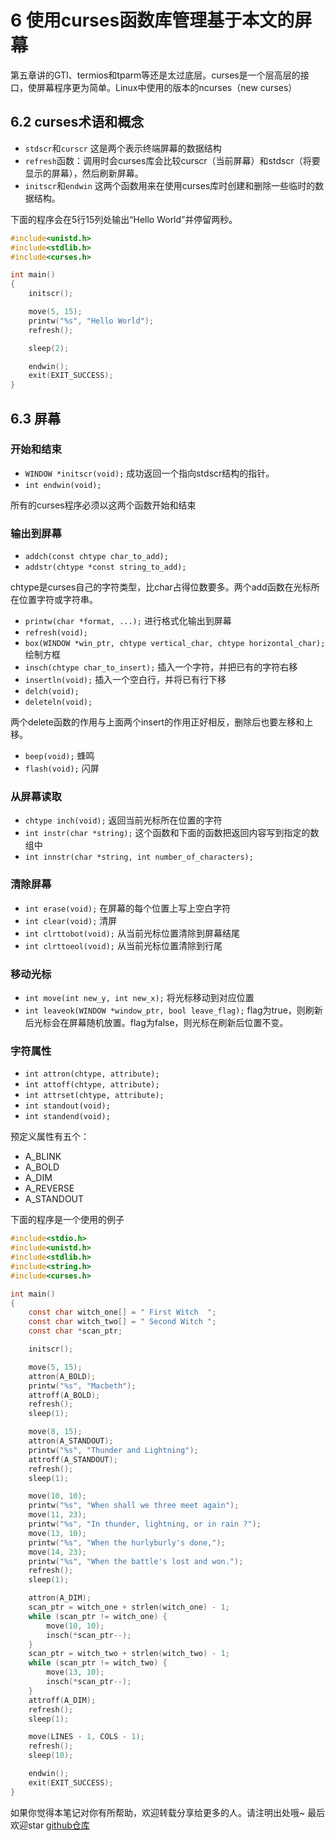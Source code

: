 # 6 使用curses函数库管理基于本文的屏幕

第五章讲的GTI、termios和tparm等还是太过底层。curses是一个层高层的接口，使屏幕程序更为简单。Linux中使用的版本的ncurses（new curses）

## 6.2 curses术语和概念

- `stdscr`和`curscr` 这是两个表示终端屏幕的数据结构
- `refresh`函数：调用时会curses库会比较curscr（当前屏幕）和stdscr（将要显示的屏幕），然后刷新屏幕。
- `initscr`和`endwin` 这两个函数用来在使用curses库时创建和删除一些临时的数据结构。

下面的程序会在5行15列处输出“Hello World”并停留两秒。

```c
#include<unistd.h>
#include<stdlib.h>
#include<curses.h>

int main()
{
    initscr();

    move(5, 15);
    printw("%s", "Hello World");
    refresh();

    sleep(2);

    endwin();
    exit(EXIT_SUCCESS);
}
```

## 6.3 屏幕

### 开始和结束

- `WINDOW *initscr(void);` 成功返回一个指向stdscr结构的指针。
- `int endwin(void);`

所有的curses程序必须以这两个函数开始和结束

### 输出到屏幕

- `addch(const chtype char_to_add);`
- `addstr(chtype *const string_to_add);`

chtype是curses自己的字符类型，比char占得位数要多。两个add函数在光标所在位置字符或字符串。

- `printw(char *format, ...);` 进行格式化输出到屏幕
- `refresh(void);`
- `box(WINDOW *win_ptr, chtype vertical_char, chtype horizontal_char);` 绘制方框
- `insch(chtype char_to_insert);` 插入一个字符，并把已有的字符右移
- `insertln(void);` 插入一个空白行，并将已有行下移
- `delch(void);`
- `deleteln(void);`

两个delete函数的作用与上面两个insert的作用正好相反，删除后也要左移和上移。

- `beep(void);` 蜂鸣
- `flash(void);` 闪屏

### 从屏幕读取

- `chtype inch(void);` 返回当前光标所在位置的字符
- `int instr(char *string);` 这个函数和下面的函数把返回内容写到指定的数组中
- `int innstr(char *string, int number_of_characters);`

### 清除屏幕


- `int erase(void);` 在屏幕的每个位置上写上空白字符
- `int clear(void);` 清屏
- `int clrttobot(void);` 从当前光标位置清除到屏幕结尾
- `int clrttoeol(void);` 从当前光标位置清除到行尾

### 移动光标

- `int move(int new_y, int new_x);` 将光标移动到对应位置
- `int leaveok(WINDOW *window_ptr, bool leave_flag);` flag为true，则刷新后光标会在屏幕随机放置。flag为false，则光标在刷新后位置不变。

### 字符属性

- `int attron(chtype, attribute);`
- `int attoff(chtype, attribute);`
- `int attrset(chtype, attribute);`
- `int standout(void);`
- `int standend(void);`

预定义属性有五个：

- A_BLINK
- A_BOLD
- A_DIM
- A_REVERSE
- A_STANDOUT

下面的程序是一个使用的例子

```c
#include<stdio.h>
#include<unistd.h>
#include<stdlib.h>
#include<string.h>
#include<curses.h>

int main()
{
    const char witch_one[] = " First Witch  ";
    const char witch_two[] = " Second Witch ";
    const char *scan_ptr;

    initscr();

    move(5, 15);
    attron(A_BOLD);
    printw("%s", "Macbeth");
    attroff(A_BOLD);
    refresh();
    sleep(1);

    move(8, 15);
    attron(A_STANDOUT);
    printw("%s", "Thunder and Lightning");
    attroff(A_STANDOUT);
    refresh();
    sleep(1);

    move(10, 10);
    printw("%s", "When shall we three meet again");
    move(11, 23);
    printw("%s", "In thunder, lightning, or in rain ?");
    move(13, 10);
    printw("%s", "When the hurlyburly's done,");
    move(14, 23);
    printw("%s", "When the battle's lost and won.");
    refresh();
    sleep(1);

    attron(A_DIM);
    scan_ptr = witch_one + strlen(witch_one) - 1;
    while (scan_ptr != witch_one) {
        move(10, 10);
        insch(*scan_ptr--);
    }
    scan_ptr = witch_two + strlen(witch_two) - 1;
    while (scan_ptr != witch_two) {
        move(13, 10);
        insch(*scan_ptr--);
    }
    attroff(A_DIM);
    refresh();
    sleep(1);

    move(LINES - 1, COLS - 1);
    refresh();
    sleep(10);

    endwin();
    exit(EXIT_SUCCESS);
}
```

如果你觉得本笔记对你有所帮助，欢迎转载分享给更多的人。请注明出处哦~
最后欢迎star [github仓库](https://github.com/LeoSirius/notes)
